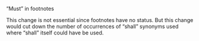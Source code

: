 “Must” in footnotes

This change is not essential since footnotes have no status. But this change
would cut down the number of occurrences of “shall” synonyms used where “shall”
itself could have be used.

